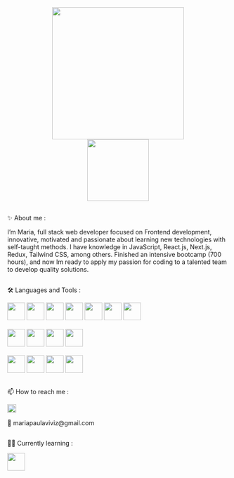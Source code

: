 ##

<div id="header" align="center">
  <img src="https://user-images.githubusercontent.com/93414460/179833242-3734ea7a-cff9-47ed-9b5f-f88438554fdb.png" width="300"/>
   
</div>
<div id="header" align="center">
  <img src="https://media.giphy.com/media/XwBzLXzYq7ljHBXkHk/giphy.gif" width="140"/>
   
</div>

##

  :sparkles: About me :
<p>

I’m Maria, full stack web developer focused on Frontend development, innovative, motivated and passionate about learning new technologies with self-taught methods. I have knowledge in JavaScript, React.js, Next.js, Redux, Tailwind CSS, among others. Finished an intensive bootcamp (700 hours), and now Im ready to apply my passion for coding to a talented team to develop quality solutions.
##

  :hammer_and_wrench: Languages and Tools :
  
<p>

<div>
  
<img src="https://cdn.jsdelivr.net/gh/devicons/devicon/icons/html5/html5-original.svg"  width="40" height="40" />
<img src="https://cdn.jsdelivr.net/gh/devicons/devicon/icons/css3/css3-original.svg" width="40" height="40" />
<img src="https://cdn.jsdelivr.net/gh/devicons/devicon/icons/javascript/javascript-original.svg"  width="40" height="40" />
  <img src="https://cdn.jsdelivr.net/gh/devicons/devicon/icons/react/react-original.svg" width="40" height="40" />
<img src="https://cdn.jsdelivr.net/gh/devicons/devicon/icons/nextjs/nextjs-original.svg" width="40" height="40"  />
<img src="https://cdn.jsdelivr.net/gh/devicons/devicon/icons/tailwindcss/tailwindcss-plain.svg" width="40" height="40" />   
<img src="https://cdn.jsdelivr.net/gh/devicons/devicon/icons/redux/redux-original.svg"  width="40" height="40" />
  <br>
    <br>
<img src="https://cdn.jsdelivr.net/gh/devicons/devicon/icons/nodejs/nodejs-original.svg" width="40" height="40" />
<img src="https://cdn.jsdelivr.net/gh/devicons/devicon/icons/express/express-original.svg" width="40" height="40" />
<img src="https://cdn.jsdelivr.net/gh/devicons/devicon/icons/postgresql/postgresql-plain.svg" width="40" height="40" />
<img src="https://cdn.jsdelivr.net/gh/devicons/devicon/icons/sequelize/sequelize-original.svg" width="40" height="40" />
    <br>
      <br>
<img src="https://cdn.jsdelivr.net/gh/devicons/devicon/icons/illustrator/illustrator-plain.svg" width="40" height="40" />
<img src="https://cdn.jsdelivr.net/gh/devicons/devicon/icons/photoshop/photoshop-plain.svg" width="40" height="40" />
<img src="https://cdn.jsdelivr.net/gh/devicons/devicon/icons/slack/slack-original.svg" width="40" height="40" />
<img src="https://cdn.jsdelivr.net/gh/devicons/devicon/icons/figma/figma-original.svg" width="40" height="40"  />
          

</div>

##



   📫  How to reach me :
<p>
<div> <a href="https://www.linkedin.com/in/mariapaulav"> <img src="https://cdn.jsdelivr.net/gh/devicons/devicon/icons/linkedin/linkedin-original.svg" width="20" height="20" /> </a> </div>
<p>
<div>
💌 mariapaulaviviz@gmail.com
</div>

## 

   👩‍💻  Currently learning :
   
<img src="https://cdn.jsdelivr.net/gh/devicons/devicon/icons/typescript/typescript-original.svg" width="40" height="40"  />


          
          

<!--
**mariapaulav/mariapaulav** is a ✨ _special_ ✨ repository because its `README.md` (this file) appears on your GitHub profile.

Here are some ideas to get you started:

- 🔭 I’m currently working on ...
- 🌱 I’m currently learning ...
- 👯 I’m looking to collaborate on ...
- 🤔 I’m looking for help with ...
- 💬 Ask me about ...
- 📫 How to reach me: ...
- 😄 Pronouns: ...
- ⚡ Fun fact: ...
-->

